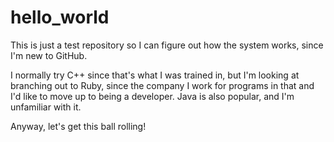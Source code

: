 # hello_world

This is just a test repository so I can figure out how the system works, since I'm new to GitHub.

I normally try C++ since that's what I was trained in, but I'm looking at branching out to Ruby,
since the company I work for programs in that and I'd like to move up to being a developer.  Java
is also popular, and I'm unfamiliar with it.

Anyway, let's get this ball rolling!
